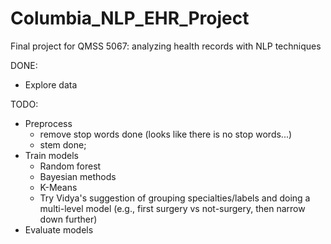 # Columbia_NLP_EHR_Project
Final project for QMSS 5067: analyzing health records with NLP techniques

DONE:
- Explore data

TODO:
- Preprocess
    - remove stop words done (looks like there is no stop words...)
    - stem done; 
- Train models
    - Random forest
    - Bayesian methods
    - K-Means
    - Try Vidya's suggestion of grouping specialties/labels and doing a multi-level model (e.g., first surgery vs not-surgery, then narrow down further)
- Evaluate models

